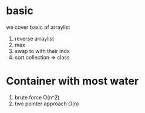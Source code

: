 # basic 
we cover basic of arraylist 
1) reverse arraylist
2) max 
3) swap to with their indx 
4) sort collection => class

# Container with most water
1) brute force  O(n^2)
2) two pointer approach O(n)

#